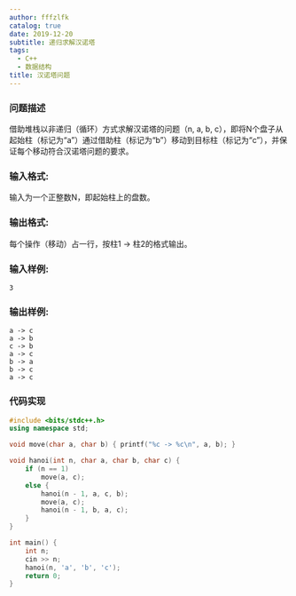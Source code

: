 ```yaml
---
author: fffzlfk
catalog: true
date: 2019-12-20
subtitle: 递归求解汉诺塔
tags:
  - C++
  - 数据结构
title: 汉诺塔问题
---
```



### 问题描述
借助堆栈以非递归（循环）方式求解汉诺塔的问题（n, a, b, c），即将N个盘子从起始柱（标记为“a”）通过借助柱（标记为“b”）移动到目标柱（标记为“c”），并保证每个移动符合汉诺塔问题的要求。

### 输入格式:
输入为一个正整数N，即起始柱上的盘数。

### 输出格式:
每个操作（移动）占一行，按柱1 -> 柱2的格式输出。

### 输入样例:
```
3
```
### 输出样例:
```
a -> c
a -> b
c -> b
a -> c
b -> a
b -> c
a -> c
```

### 代码实现
```cpp
#include <bits/stdc++.h>
using namespace std;

void move(char a, char b) { printf("%c -> %c\n", a, b); }

void hanoi(int n, char a, char b, char c) {
    if (n == 1)
        move(a, c);
    else {
        hanoi(n - 1, a, c, b);
        move(a, c);
        hanoi(n - 1, b, a, c);
    }
}

int main() {
    int n;
    cin >> n;
    hanoi(n, 'a', 'b', 'c');
    return 0;
}
```